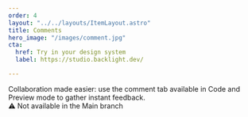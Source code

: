 ```yaml
---
order: 4
layout: "../../layouts/ItemLayout.astro"
title: Comments
hero_image: "/images/comment.jpg"
cta:
  href: Try in your design system
  label: https://studio.backlight.dev/

---
```

Collaboration made easier: use the comment tab available in Code and Preview mode to gather instant feedback.  
⚠️ Not available in the Main branch